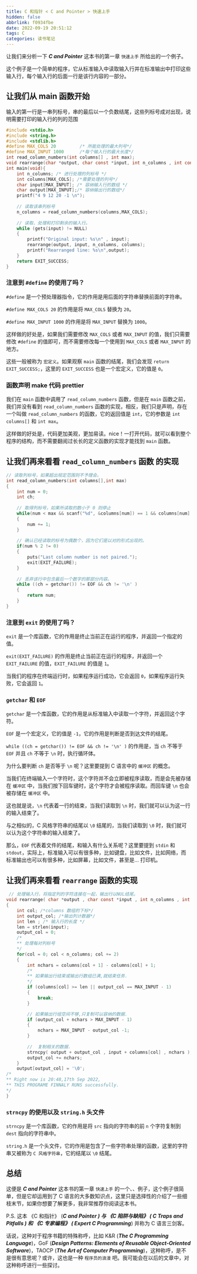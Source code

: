 ```yaml
---
title: C 和指针 < C and Pointer > 快速上手
hidden: false
abbrlink: f0934fbe
date: 2022-09-19 20:51:12
tags: C
categories: 读书笔记
---
```


让我们来分析一下 ***C and Pointer***  这本书的第一章 `快速上手` 所给出的一个例子。

这个例子是一个简单的程序，它从标准输入中读取输入行并在标准输出中打印这些输入行，每个输入行的后面一行是该行内容的一部分。

## 让我们从 main 函数开始

输入的第一行是一串列标号，串的最后以一个负数结尾，这些列标号成对出现，说明需要打印的输入行的列的范围

```` C
#include <stdio.h>
#include <string.h>
#include <stdlib.h>
#define MAX_COLS 20         /* 所能处理的最大列号*/
#define MAX_INPUT 1000      /*每个输入行的最大长度*/
int read_column_numbers(int columns[] , int max);
void rearrange(char *output, char const *input, int n_columns , int const columns[]);
int main(void){
    int n_columns; /* 进行处理的列标号 */
    int columns[MAX_COLS]; /*需要处理的列号*/
    char input[MAX_INPUT]; /* 容纳输入行的数组 */
    char output[MAX_INPUT];/* 容纳输出行的数组*/
    printf("4 9 12 20 -1 \n");
    
    // 读取该串列标号
    n_columns = read_column_numbers(columns,MAX_COLS);
    
    // 读取、处理和打印剩余的输入行。
    while (gets(input) != NULL)
    {
        printf("Original input: %s\n" , input);
        rearrange(output, input, n_columns, columns);
        printf("Rearranged line: %s\n",output);
    }
    return EXIT_SUCCESS;
}
````

### 注意到 `#define` 的使用了吗？

`#define` 是一个预处理器指令，它的作用是用后面的字符串替换前面的字符串。

`#define MAX_COLS 20` 的作用是将 `MAX_COLS` 替换为 `20`。

`#define MAX_INPUT 1000` 的作用是将 `MAX_INPUT` 替换为 `1000`。

这样做的好处是，如果我们需要修改 `MAX_COLS` 或者 `MAX_INPUT` 的值，我们只需要修改 `#define` 的值即可，而不需要修改每一个使用到 `MAX_COLS` 或者 `MAX_INPUT` 的地方。

这些一般被称为 `宏定义`。如果观察 `main` 函数的结尾，我们会发现 `return EXIT_SUCCESS;`，这里的 `EXIT_SUCCESS` 也是一个宏定义，它的值是 `0`。

### 函数声明 make 代码 prettier

我们在 `main` 函数中调用了 `read_column_numbers` 函数，但是在 `main` 函数之前，我们并没有看到 `read_column_numbers` 函数的实现，相反，我们只是声明，存在一个叫做 `read_column_numbers` 的函数，它的返回值是 `int`，它的参数是 `int columns[]` 和 `int max`。

这样做的好处是，代码更加美观，更加易读。nice！一打开代码，就可以看到整个程序的结构，而不需要翻阅过长长的定义函数的实现才能找到 `main` 函数。

## 让我们再来看看 `read_column_numbers` 函数 的实现

```` C
// 读取列标号，如果超出规定范围则不予理会。
int read_column_numbers(int columns[],int max)
{
    int num = 0;
    int ch;
    
    // 取得列标号，如果所读取的数小于 0 则停止
    while(num < max && scanf("%d", &columns[num]) == 1 && columns[num] >= 0)
    {
        num += 1;
    }   
    
    // 确认已经读取的标号为偶数个，因为它们是以对的形式出现的。
    if(num % 2 != 0)
    {
        puts("Last column number is not paired.");
        exit(EXIT_FAILURE);
    }
    
    // 丢弃该行中包含最后一个数字的那部分内容。 
    while ((ch = getchar()) != EOF && ch != '\n' )
    {
        return num;
    }
}
````

### 注意到 `exit` 的使用了吗？

`exit` 是一个库函数，它的作用是终止当前正在运行的程序，并返回一个指定的值。

`exit(EXIT_FAILURE)` 的作用是终止当前正在运行的程序，并返回一个 `EXIT_FAILURE` 的值，`EXIT_FAILURE` 的值是 `1`。

当我们的程序在终端运行时，如果程序运行成功，它会返回 `0`，如果程序运行失败，它会返回 `1`。

### `getchar` 和 `EOF`

`getchar` 是一个库函数，它的作用是从标准输入中读取一个字符，并返回这个字符。

`EOF` 是一个宏定义，它的值是 `-1`，它的作用是判断是否到达文件的结尾。

`while ((ch = getchar()) != EOF && ch != '\n' )` 的作用是，当 `ch` 不等于 `EOF` 并且 `ch` 不等于 `\n` 时，执行循环体。

为什么要判断 `ch` 是否等于 `\n` 呢？这里要提到 C 语言中的 `缓冲区` 的概念。

当我们在终端输入一个字符时，这个字符并不会立即被程序读取，而是会先被存储在 `缓冲区` 中，当我们按下回车键时，这个字符才会被程序读取。而回车键 `\n` 也会被存储在 `缓冲区` 中。

这也就是说，`\n` 代表着一行的结束，当我们读取到 `\n` 时，我们就可以认为这一行的输入结束了。

与之相似的，C 风格字符串的结尾以 `\0` 结尾的，当我们读取到 `\0` 时，我们就可以认为这个字符串的输入结束了。

那么，`EOF` 代表着文件的结尾，和输入有什么关系呢？这里要提到 `stdin` 和 `stdout`，实际上，标准输入可以有很多种，比如键盘，比如文件，比如网络，而标准输出也可以有很多种，比如屏幕，比如文件，甚至是... 打印机。

## 让我们再来看看 `rearrange` 函数的实现

```` C
 // 处理输入行，将指定列的字符连接在一起，输出行以NUL结尾。
void rearrange( char *output , char const *input , int n_columns , int const columns[])
{
    int col; /*columns 数组的下标*/
    int output_col; /*输出列计数器*/
    int len ; /* 输入行的长度 */
    len = strlen(input);
    output_col = 0;
    /* 
    ** 处理每对列标号
    */
    for(col = 0; col < n_columns; col += 2)
    {
        int nchars = columns[col + 1] - columns[col] + 1;
        /*
        ** 如果输出行结束或输出行数组已满,就结束任务.
        */    
        if (columns[col] >= len || output_col == MAX_INPUT - 1)
        {
            break;
        }

        // 如果输出行组空间不够,只复制可以容纳的数据.
        if (output_col + nchars > MAX_INPUT - 1)
        {
            nchars = MAX_INPUT - output_col -1;
        }
        
        //  复制相关的数据.
        strncpy( output + output_col , input + columns[col] , nchars );
        output_col += nchars;
    }
    output[output_col] = '\0';   
/*
** Right now is 20:48,17th Sep 2022,
** THIS PROGRAME FINNALY RUNS successfully.
*/
}
````

### `strncpy` 的使用以及 `string.h` 头文件

`strncpy` 是一个库函数，它的作用是将 `src` 指向的字符串的前 `n` 个字符复制到 `dest` 指向的字符串中。

`string.h` 是一个头文件，它的作用是包含了一些字符串处理的函数，这里的字符串又被称为 `C 风格字符串`，它的结尾以 `\0` 结尾。

## 总结

这便是 ***C and Pointer***  这本书的第一章 `快速上手` 的一个、、例子，这个例子很简单，但是它却运用到了 C 语言的大多数知识点，这里只是选择性的介绍了一些细枝末节，如果你想要了解更多，我非常推荐你阅读这本书。

P.S. 这本 《C 和指针》 (***C and Pointer ***) 与 《C 陷阱与缺陷》 (*** C Traps and Pitfalls ***) 和 《C 专家编程》 (*** Expert C Programming***) 并称为 C 语言三剑客。

话说，这种对于程序书籍的特殊称呼，比如 K&R (***The C Programming Language***)，GoF (***Design Patterns: Elements of Reusable Object-Oriented Software***)，TAOCP (***The Art of Computer Programming***)，这种称呼，是不是很有意思呢？或许，这也是一种 `程序员的浪漫` 吧。我可能会在以后的文章中，对这种称呼进行一些探讨。
